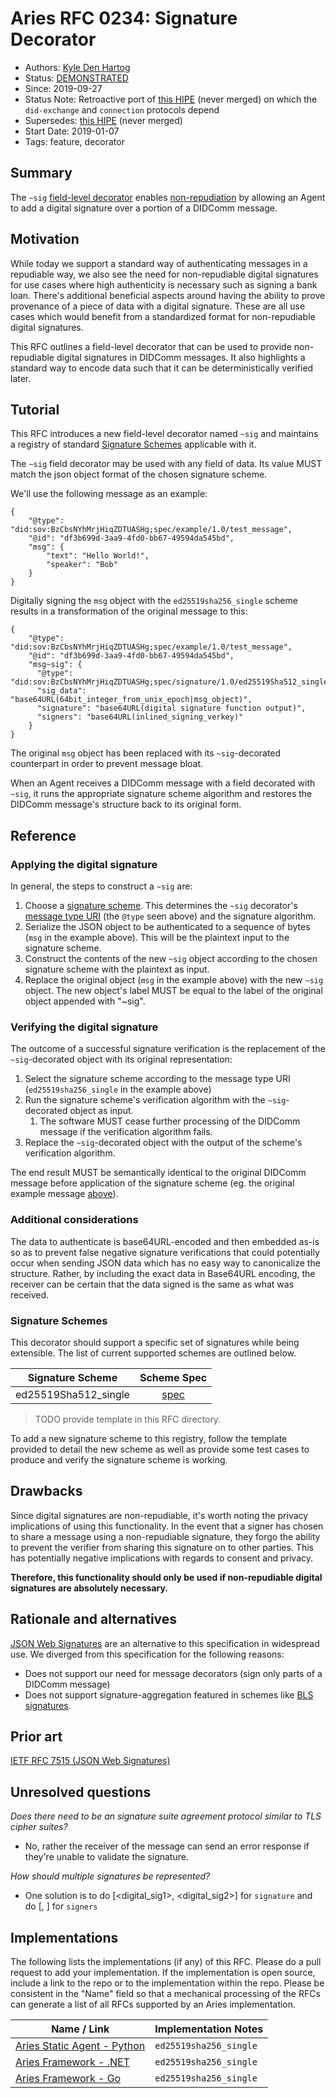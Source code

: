 # Aries RFC 0234: Signature Decorator
- Authors: [Kyle Den Hartog](kyle.denhartog@evernym.com)
- Status: [DEMONSTRATED](/README.md#demonstrated)
- Since: 2019-09-27
- Status Note: Retroactive port of [this HIPE](https://github.com/kdenhartog/indy-hipe/blob/d421fc77bae87c780aad346d15c0c49939adc281/text/digital-signatures/README.md) (never merged) on which the `did-exchange` and `connection` protocols depend
- Supersedes: [this HIPE](https://github.com/kdenhartog/indy-hipe/blob/d421fc77bae87c780aad346d15c0c49939adc281/text/digital-signatures/README.md) (never merged)
- Start Date: 2019-01-07
- Tags: feature, decorator

## Summary

The `~sig` [field-level decorator](../../concepts/0011-decorators/README.md#decorator-scope) enables [non-repudiation](../../concepts/0049-repudiation/README.md) by allowing an Agent to add a digital signature over a portion of a DIDComm message.

## Motivation

While today we support a standard way of authenticating messages in a repudiable way, we also see the need for non-repudiable digital signatures for use cases where high authenticity is necessary such as signing a bank loan. There's additional beneficial aspects around having the ability to prove provenance of a piece of data with a digital signature. These are all use cases which would benefit from a standardized format for non-repudiable digital signatures.

This RFC outlines a field-level decorator that can be used to provide non-repudiable digital signatures in DIDComm messages. It also highlights a standard way to encode data such that it can be deterministically verified later.

## Tutorial

This RFC introduces a new field-level decorator named `~sig` and maintains a registry of standard [Signature Schemes](#signature-schemes) applicable with it.

The `~sig` field decorator may be used with any field of data. Its value MUST match the json object format of the chosen signature scheme. 

We'll use the following message as an example:

```jsonc
{
    "@type": "did:sov:BzCbsNYhMrjHiqZDTUASHg;spec/example/1.0/test_message",
    "@id": "df3b699d-3aa9-4fd0-bb67-49594da545bd",
    "msg": {
        "text": "Hello World!",
        "speaker": "Bob"
    }
}
```

Digitally signing the `msg` object with the `ed25519sha256_single` scheme results in a transformation of the original message to this:

```jsonc
{
    "@type": "did:sov:BzCbsNYhMrjHiqZDTUASHg;spec/example/1.0/test_message",
    "@id": "df3b699d-3aa9-4fd0-bb67-49594da545bd",
    "msg~sig": {
      "@type": "did:sov:BzCbsNYhMrjHiqZDTUASHg;spec/signature/1.0/ed25519Sha512_single",
      "sig_data": "base64URL(64bit_integer_from_unix_epoch|msg_object)",
      "signature": "base64URL(digital signature function output)",
      "signers": "base64URL(inlined_signing_verkey)"
    }
}
```

The original `msg` object has been replaced with its `~sig`-decorated counterpart in order to prevent message bloat.

When an Agent receives a DIDComm message with a field decorated with `~sig`, it runs the appropriate signature scheme algorithm and restores the DIDComm message's structure back to its original form.

## Reference

### Applying the digital signature

In general, the steps to construct a `~sig` are:

1. Choose a [signature scheme](#signature-schemes). This determines the `~sig` decorator's [message type URI](../../concepts/0003-protocols/uris.md#mturi) (the `@type` seen above) and the signature algorithm.
2. Serialize the JSON object to be authenticated to a sequence of bytes (`msg` in the example above). This will be the plaintext input to the signature scheme.
3. Construct the contents of the new `~sig` object according to the chosen signature scheme with the plaintext as input.
4. Replace the original object (`msg` in the example above) with the new `~sig` object. The new object's label MUST be equal to the label of the original object appended with "~sig".

### Verifying the digital signature

The outcome of a successful signature verification is the replacement of the `~sig`-decorated object with its original representation:

1. Select the signature scheme according to the message type URI (`ed25519sha256_single` in the example above)
2. Run the signature scheme's verification algorithm with the `~sig`-decorated object as input.
   1. The software MUST cease further processing of the DIDComm message if the verification algorithm fails.
3. Replace the `~sig`-decorated object with the output of the scheme's verification algorithm.

The end result MUST be semantically identical to the original DIDComm message before application of the signature scheme (eg. the original example message [above](#tutorial)).

### Additional considerations

The data to authenticate is base64URL-encoded and then embedded as-is so as to prevent false negative signature verifications that could potentially occur when sending JSON data which has no easy way to canonicalize the structure. Rather, by including the exact data in Base64URL encoding, the receiver can be certain that the data signed is the same as what was received. 

### Signature Schemes

This decorator should support a specific set of signatures while being extensible. The list of current supported schemes are outlined below.

| Signature Scheme | Scheme Spec |
|:----------------:|:-----------:|
|ed25519Sha512_single|[spec](ed25519sha256_single.md)|

> TODO provide template in this RFC directory. 

To add a new signature scheme to this registry, follow the template provided to detail the new scheme as well as provide some test cases to produce and verify the signature scheme is working.

## Drawbacks

Since digital signatures are non-repudiable, it's worth noting the privacy implications of using this functionality. In the event that a signer has chosen to share a message using a non-repudiable signature, they forgo the ability to prevent the verifier from sharing this signature on to other parties. This has potentially negative implications with regards to consent and privacy. 

**Therefore, this functionality should only be used if non-repudiable digital signatures are absolutely necessary.**

## Rationale and alternatives

[JSON Web Signatures](https://tools.ietf.org/html/rfc7515) are an alternative to this specification in widespread use. We diverged from this specification for the following reasons:

* Does not support our need for message decorators (sign only parts of a DIDComm message)
* Does not support signature-aggregation featured in schemes like [BLS signatures](https://en.wikipedia.org/wiki/Boneh%E2%80%93Lynn%E2%80%93Shacham).

## Prior art

[IETF RFC 7515 (JSON Web Signatures)](https://tools.ietf.org/html/draft-ietf-jose-json-web-signature-41)

## Unresolved questions

*Does there need to be an signature suite agreement protocol similar to TLS cipher suites?*
- No, rather the receiver of the message can send an error response if they're unable to validate the signature.

*How should multiple signatures be represented?*
- One solution is to do [<digital_sig1>, <digital_sig2>] for `signature` and do [<verkey1>, <verkey2>] for `signers`

## Implementations

The following lists the implementations (if any) of this RFC. Please do a pull request to add your implementation. If the implementation is open source, include a link to the repo or to the implementation within the repo. Please be consistent in the "Name" field so that a mechanical processing of the RFCs can generate a list of all RFCs supported by an Aries implementation.

Name / Link | Implementation Notes
--- | ---
[Aries Static Agent - Python](https://github.com/hyperledger/aries-staticagent-python) | `ed25519sha256_single`
[Aries Framework - .NET](https://github.com/hyperledger/aries-framework-dotnet) | `ed25519sha256_single`
[Aries Framework - Go](https://github.com/hyperledger/aries-framework-go) | `ed25519sha256_single`
